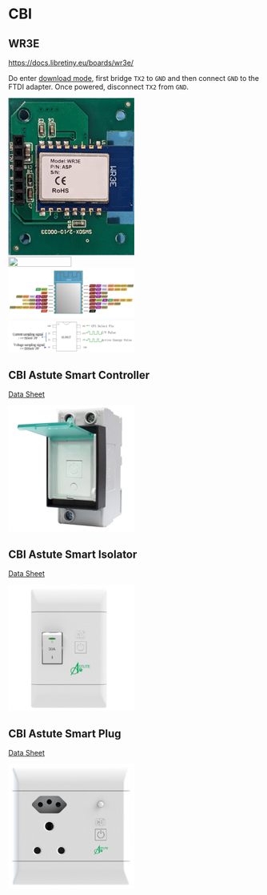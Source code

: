 
# CBI

## WR3E

https://docs.libretiny.eu/boards/wr3e/

Do enter [download mode](https://docs.libretiny.eu/docs/platform/realtek-ambz/#flashing), first bridge `TX2` to `GND` and then connect `GND` to the FTDI adapter.  Once powered, disconnect `TX2` from `GND`.

<img src="img_1.png" width="50%" height="50%">
<img src="img_2.png" width="50%" height="50%">
<img src="img_3.png" width="50%" height="50%">
<img src="img_4.png" width="50%" height="50%">

## CBI Astute Smart Controller

<a href="astute-smart-controller/CBI ASC Data Sheet.pdf">Data Sheet</a>

<img src="astute-smart-controller/cbi-asc.png" width="50%" height="50%">

## CBI Astute Smart Isolator

<a href="astute-smart-isolator/CBI ASI Data Sheet.pdf">Data Sheet</a>

<img src="astute-smart-isolator/cbi-asi.png" width="50%" height="50%">

## CBI Astute Smart Plug

<a href="astute-smart-plug/CBI ASP Data Sheet.pdf">Data Sheet</a>

<img src="astute-smart-plug/cbi-asp.png" width="50%" height="50%">